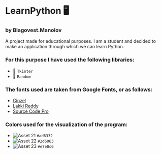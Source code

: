 # LearnPython 🖥️
### by Blagovest.Manolov
A project made for educational purposes. I am a student and decided to make an application through which we can learn Python.

### For this purpose I have used the following libraries:
- 🚀 `Tkinter`
- 🚀 `Random`
### The fonts used are taken from Google Fonts, or as follows:
- [Cinzel](https://fonts.google.com/specimen/Cinzel?query=Cinzel)
- [Lakki Reddy](https://fonts.google.com/specimen/Lakki+Reddy?query=Lakki)
- [Source Code Pro](https://fonts.google.com/specimen/Source+Code+Pro?query=Source+Code+Pro)
### Colors used for the visualization of the program:
-  ![Asset 21](https://user-images.githubusercontent.com/101090286/171855617-2642e54e-0f9b-41bb-98ad-5902c5393b08.png) `#ad6332`
- ![Asset 22](https://user-images.githubusercontent.com/101090286/171855772-8e3f0483-ae9a-48f3-b92b-997f1ccf783c.png) `#2d6063`
- ![Asset 23](https://user-images.githubusercontent.com/101090286/171855923-7d4fbbd7-84f2-4e45-9a98-e052fad576bd.png) `#e7e0c6`
